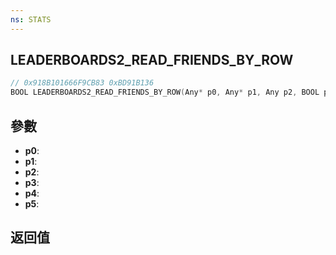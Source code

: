 ```yaml
---
ns: STATS
---
```

## LEADERBOARDS2_READ_FRIENDS_BY_ROW

```c
// 0x918B101666F9CB83 0xBD91B136
BOOL LEADERBOARDS2_READ_FRIENDS_BY_ROW(Any* p0, Any* p1, Any p2, BOOL p3, Any p4, Any p5);
```


## 參數
* **p0**: 
* **p1**: 
* **p2**: 
* **p3**: 
* **p4**: 
* **p5**: 

## 返回值
